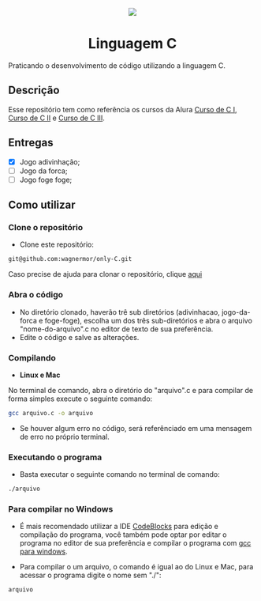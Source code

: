 <p align="center">
  <img src="./img/languageC.gif">
</p>

<h1 align="center">Linguagem C</h1>
Praticando o desenvolvimento de código utilizando a linguagem C.

## Descrição

Esse repositório tem como referência os cursos da Alura [Curso de C I](https://www.alura.com.br/curso-online-introducao-a-programacao-com-c-parte-1/), [Curso de C II](https://www.alura.com.br/curso-online-introducao-a-programacao-com-c-parte-2/) e [Curso de C III](https://www.alura.com.br/curso-online-introducao-a-programacao-com-c-parte-3").

## Entregas

* [X] Jogo adivinhação;
* [ ] Jogo da forca;
* [ ] Jogo foge foge;

## Como utilizar

### Clone o repositório

* Clone este repositório:

```bash
git@github.com:wagnermor/only-C.git
```

Caso precise de ajuda para clonar o repositório, clique [aqui](https://docs.github.com/pt/github/creating-cloning-and-archiving-repositories/cloning-a-repository)

### Abra o código

* No diretório clonado, haverão trê sub diretórios (adivinhacao, jogo-da-forca e foge-foge), escolha um dos três sub-diretórios e abra o arquivo "nome-do-arquivo".c no editor de texto de sua preferência.
* Edite o código e salve as alterações.

### Compilando

* **Linux e Mac**

No terminal de comando, abra o diretório do "arquivo".c e para compilar de forma simples execute o seguinte comando:

```bash
gcc arquivo.c -o arquivo
```

* Se houver algum erro no código, será referênciado em uma mensagem de erro no próprio terminal.

### Executando o programa

* Basta executar o seguinte comando no terminal de comando:

```bash
./arquivo
```

### Para compilar no Windows

* É mais recomendado utilizar a IDE [CodeBlocks](https://www.codeblocks.org/) para edição e compilação do programa, você também pode optar por editar o programa no editor de sua preferência e compilar o programa com [gcc para windows](https://gcc.gnu.org/install/binaries.html).

* Para compilar o um arquivo, o comando é igual ao do Linux e Mac, para acessar o programa digite o nome sem "./":

```bash
arquivo
```
